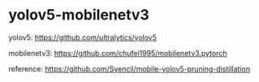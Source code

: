 # yolov5-mobilenetv3

yolov5: https://github.com/ultralytics/yolov5

mobilenetv3: https://github.com/chufei1995/mobilenetv3.pytorch

reference: https://github.com/Syencil/mobile-yolov5-pruning-distillation
